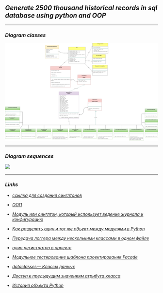 ## *Generate 2500 thousand historical records in sql database using python and OOP*

___

### *Diagram classes*

![](./Diagram_class_OOP(new_ver).jpg)


____

### *Diagram sequences*

![](./Diagram_sequence_OOP.jpg)


____

### *Links*


+ *[ccылка для создания синглтонов](https://stackoverflow-com.translate.goog/questions/6760685/creating-a-singleton-in-python?_x_tr_sl=en&_x_tr_tl=ru&_x_tr_hl=ru&_x_tr_pto=sc)*

+ *[ООП](https://ravesli.com/python-tutorial/)*

+ *[Модуль или синглтон, который использует ведение журнала и конфигурацию](https://stackoverflow-com.translate.goog/questions/72278885/module-or-singleton-that-uses-logging-and-config?_x_tr_sl=en&_x_tr_tl=ru&_x_tr_hl=ru&_x_tr_pto=sc)*

+ *[Как разделить один и тот же объект между модулями в Python](https://stackoverflow-com.translate.goog/questions/66547045/how-to-share-a-same-object-across-modules-in-python?_x_tr_sl=en&_x_tr_tl=ru&_x_tr_hl=ru&_x_tr_pto=sc)*

+ *[Передача логгера между несколькими классами в одном файле](https://stackoverflow-com.translate.goog/questions/73627539/passing-logger-between-multiple-classes-in-the-same-file?_x_tr_sl=en&_x_tr_tl=ru&_x_tr_hl=ru&_x_tr_pto=sc)*

+ *[один регистратор в проекте](https://stackoverflow-com.translate.goog/questions/5505187/single-logger-in-python-project?_x_tr_sl=en&_x_tr_tl=ru&_x_tr_hl=ru&_x_tr_pto=sc)*

+ *[Модульное тестирование шаблона проектирования Facade](https://stackoverflow-com.translate.goog/questions/74223369/unit-testing-a-facade-design-pattern?_x_tr_sl=en&_x_tr_tl=ru&_x_tr_hl=ru&_x_tr_pto=sc)*

+ *[dataclasses— Классы данных](https://docs-python-org.translate.goog/3/library/dataclasses.html?_x_tr_sl=en&_x_tr_tl=ru&_x_tr_hl=ru&_x_tr_pto=sc)*

+ *[Доступ к предыдущим значениям атрибута класса](https://stackoverflow-com.translate.goog/questions/40146931/access-previous-values-of-a-class-attribute?_x_tr_sl=en&_x_tr_tl=ru&_x_tr_hl=ru&_x_tr_pto=sc)*

+ *[История объекта Python](https://stackoverflow-com.translate.goog/questions/19121446/python-object-history?_x_tr_sl=en&_x_tr_tl=ru&_x_tr_hl=ru&_x_tr_pto=sc)*

